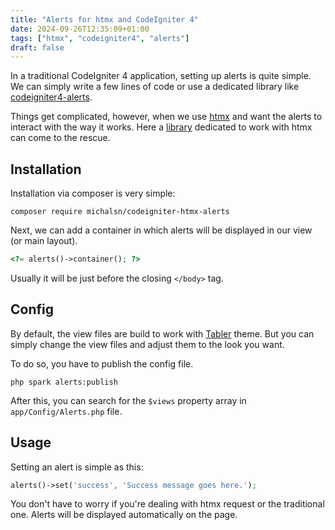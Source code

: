 ```yaml
---
title: "Alerts for htmx and CodeIgniter 4"
date: 2024-09-26T12:35:09+01:00
tags: ["htmx", "codeigniter4", "alerts"]
draft: false
---
```


In a traditional CodeIgniter 4 application, setting up alerts is quite simple. We can simply write a few lines of code or use a dedicated library like [codeigniter4-alerts](https://github.com/tattersoftware/codeigniter4-alerts).

Things get complicated, however, when we use [htmx](https://htmx.org/) and want the alerts to interact with the way it works. Here a [library](https://github.com/michalsn/codeigniter-htmx-alerts) dedicated to work with htmx can come to the rescue.

## Installation

Installation via composer is very simple:

    composer require michalsn/codeigniter-htmx-alerts

Next, we can add a container in which alerts will be displayed in our view (or main layout).

```php
<?= alerts()->container(); ?>
```

Usually it will be just before the closing `</body>` tag.

## Config

By default, the view files are build to work with [Tabler](https://tabler.io/admin-template) theme. But you can simply change the view files and adjust them to the look you want.

To do so, you have to publish the config file.

    php spark alerts:publish

After this, you can search for the `$views` property array in `app/Config/Alerts.php` file.

## Usage

Setting an alert is simple as this:

```php
alerts()->set('success', 'Success message goes here.');
```

You don't have to worry if you're dealing with htmx request or the traditional one. Alerts will be displayed automatically on the page.
